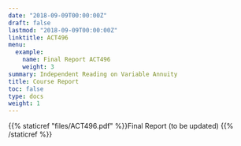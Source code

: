 ```yaml
---
date: "2018-09-09T00:00:00Z"
draft: false
lastmod: "2018-09-09T00:00:00Z"
linktitle: ACT496
menu:
  example:
    name: Final Report ACT496
    weight: 3
summary: Independent Reading on Variable Annuity
title: Course Report
toc: false
type: docs
weight: 1
---
```


{{% staticref "files/ACT496.pdf" %}}Final Report (to be updated) {{% /staticref %}}